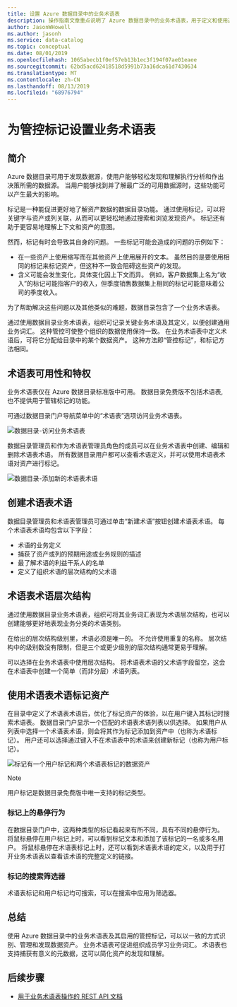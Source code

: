 ```yaml
---
title: 设置 Azure 数据目录中的业务术语表
description: 操作指南文章重点说明了 Azure 数据目录中的业务术语表，用于定义和使用通用业务词汇来标记已注册的数据资产。
author: JasonWHowell
ms.author: jasonh
ms.service: data-catalog
ms.topic: conceptual
ms.date: 08/01/2019
ms.openlocfilehash: 1065abecb1f0ef57eb13b1ec3f194f07ae01eaee
ms.sourcegitcommit: 62bd5acd62418518d5991b73a16dca61d7430634
ms.translationtype: MT
ms.contentlocale: zh-CN
ms.lasthandoff: 08/13/2019
ms.locfileid: "68976794"
---
```

# <a name="set-up-the-business-glossary-for-governed-tagging"></a>为管控标记设置业务术语表

## <a name="introduction"></a>简介

Azure 数据目录可用于发现数据源，使用户能够轻松发现和理解执行分析和作出决策所需的数据源。 当用户能够找到并了解最广泛的可用数据源时，这些功能可以产生最大的影响。

标记是一种能促进更好地了解资产数据的数据目录功能。 通过使用标记，可以将关键字与资产或列关联，从而可以更轻松地通过搜索和浏览发现资产。 标记还有助于更容易地理解上下文和资产的意图。

然而，标记有时会导致其自身的问题。 一些标记可能会造成的问题的示例如下：

* 在一些资产上使用缩写而在其他资产上使用展开的文本。 虽然目的是要使用相同的标记来标记资产，但这种不一致会阻碍这些资产的发现。
* 含义可能会发生变化，具体变化因上下文而异。 例如，客户数据集上名为“收入”的标记可能指客户的收入，但季度销售数据集上相同的标记可能意味着公司的季度收入。  

为了帮助解决这些问题以及其他类似的难题，数据目录包含了一个业务术语表。

通过使用数据目录业务术语表，组织可记录关键业务术语及其定义，以便创建通用业务词汇。 这种管控可使整个组织的数据使用保持一致。 在业务术语表中定义术语后，可将它分配给目录中的某个数据资产。 这种方法即“管控标记”，和标记方法相同。

## <a name="glossary-availability-and-privileges"></a>术语表可用性和特权

业务术语表仅在 Azure 数据目录标准版中可用。 数据目录免费版不包括术语表, 也不提供用于管辖标记的功能。

可通过数据目录门户导航菜单中的“术语表”选项访问业务术语表。  

![数据目录-访问业务术语表](./media/data-catalog-how-to-business-glossary/01-portal-menu.png)

数据目录管理员和作为术语表管理员角色的成员可以在业务术语表中创建、编辑和删除术语表术语。 所有数据目录用户都可以查看术语定义，并可以使用术语表术语对资产进行标记。

![数据目录-添加新的术语表术语](./media/data-catalog-how-to-business-glossary/02-new-term.png)

## <a name="creating-glossary-terms"></a>创建术语表术语

数据目录管理员和术语表管理员可通过单击“新建术语”按钮创建术语表术语。 每个术语表术语均包含以下字段：

* 术语的业务定义
* 捕获了资产或列的预期用途或业务规则的描述
* 最了解术语的利益干系人的名单
* 定义了组织术语的层次结构的父术语

## <a name="glossary-term-hierarchies"></a>术语表术语层次结构

通过使用数据目录业务术语表，组织可将其业务词汇表现为术语层次结构，也可以创建能够更好地表现业务分类的术语类别。

在给出的层次结构级别里，术语必须是唯一的。 不允许使用重复的名称。 层次结构中的级别数没有限制，但是三个或更少级别的层次结构通常更易于理解。

可以选择在业务术语表中使用层次结构。 将术语表术语的父术语字段留空，这会在术语表中创建一个简单（而非分层）术语列表。  

## <a name="tagging-assets-with-glossary-terms"></a>使用术语表术语标记资产

在目录中定义了术语表术语后，优化了标记资产的体验，以在用户键入其标记时搜索术语表。 数据目录门户显示一个匹配的术语表术语列表以供选择。 如果用户从列表中选择一个术语表术语，则会将其作为标记添加到资产中（也称为术语标记）。 用户还可以选择通过键入不在术语表中的术语来创建新标记（也称为用户标记）。

![标记有一个用户标记和两个术语表标记的数据资产](./media/data-catalog-how-to-business-glossary/03-tagged-asset.png)

> [!NOTE]
> 用户标记是数据目录免费版中唯一支持的标记类型。

### <a name="hover-behavior-on-tags"></a>标记上的悬停行为

在数据目录门户中，这两种类型的标记看起来有所不同，具有不同的悬停行为。 将鼠标悬停在用户标记上时，可以看到标记文本和添加了该标记的一名或多名用户。 将鼠标悬停在术语表标记上时，还可以看到术语表术语的定义，以及用于打开业务术语表以查看该术语的完整定义的链接。

### <a name="search-filters-for-tags"></a>标记的搜索筛选器

术语表标记和用户标记均可搜索，可以在搜索中应用为筛选器。

## <a name="summary"></a>总结

使用 Azure 数据目录中的业务术语表及其启用的管控标记，可以以一致的方式识别、管理和发现数据资产。 业务术语表可促进组织成员学习业务词汇。 术语表也支持捕获有意义的元数据，这可以简化资产的发现和理解。

## <a name="next-steps"></a>后续步骤

* [用于业务术语表操作的 REST API 文档](/rest/api/datacatalog/data-catalog-glossary)
